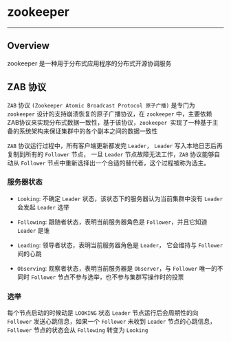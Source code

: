# zookeeper
---

## Overview
zookeeper 是一种用于分布式应用程序的分布式开源协调服务

## ZAB 协议
`ZAB` 协议 `(Zookeeper Atomic Broadcast Protocol 原子广播)` 是专门为 `zookeeper` 设计的支持崩溃恢复的原子广播协议，在 `zookeeper` 中，主要依赖ZAB协议来实现分布式数据一致性，基于该协议，`zookeeper `实现了一种基于主备的系统架构来保证集群中的各个副本之间的数据一致性

`ZAB` 协议运行过程中，所有客户端更新都发完 `Leader`， `Leader` 写入本地日志后再复制到所有的 `Follower` 节点， 一旦 `Leader` 节点故障无法工作，`ZAB` 协议能够自动从 `Follower` 节点中重新选择出一个合适的替代者，这个过程被称为选主。

### 服务器状态
* `Looking`: 不确定 `Leader` 状态，该状态下的服务器认为当前集群中没有 `Leader` 会发起 `Leader` 选举

* `Following`: 跟随者状态，表明当前服务器角色是 `Follower`，并且它知道 `Leader` 是谁

* `Leading`: 领导者状态，表明当前服务器角色是 `Leader`， 它会维持与 `Follower` 间的心跳

* `Observing`: 观察者状态，表明当前服务器是 `Observer`，与 `Follower` 唯一的不同时 `Follower` 节点不参与选举，也不参与集群写操作时的投票

### 选举
每个节点启动的时候动是 `LOOKING` 状态
`Leader` 节点运行后会周期性的向 `Follower` 发送心跳信息，如果一个 `Follower` 未收到 `Leader` 节点的心跳信息，`Follower` 节点的状态会从 `Following` 转变为 `Looking`
